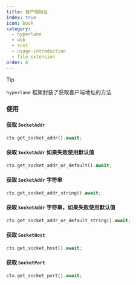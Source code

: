 ```yaml
---
title: 客户端地址
index: true
icon: book
category:
  - hyperlane
  - web
  - rust
  - usage-introduction
  - file-extension
order: 6
---
```


<Share colorful />

> [!tip]
>
> `hyperlane` 框架封装了获取客户端地址的方法

### 使用

#### 获取 `SocketAddr`

```rust
ctx.get_socket_addr().await;
```

#### 获取 `SocketAddr` 如果失败使用默认值

```rust
ctx.get_socket_addr_or_default().await;
```

#### 获取 `SocketAddr` 字符串

```rust
ctx.get_socket_addr_string().await;
```

#### 获取 `SocketAddr` 字符串，如果失败使用默认值

```rust
ctx.get_socket_addr_or_default_string().await;
```

#### 获取 `SocketHost`

```rust
ctx.get_socket_host().await;
```

#### 获取 `SocketPort`

```rust
ctx.get_socket_port().await;
```

<Bottom />
